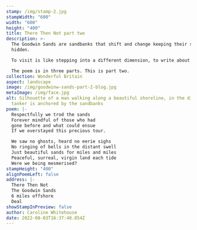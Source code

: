 ```yaml
---
stamp: /img/stamp-2.jpg
stampWidth: "600"
width: "600"
height: "400"
title: There Then Not part two
description: >-
  The Goodwin Sands are sandbanks that shift and change keeping their secrets
  hidden. 

  To visit is like stepping into a different dimension, to write about them demanded so much more than a few lines. 

  The poem is in three parts. This is part two. 
collection: Wonderful Britain
aspect: landscape
image: /img/goodwinw-sands-part-2-blog.jpg
metaImage: /img/face.jpg
alt: Silhouette of a man walking along a beautiful shoreline, in the distance, a
  tanker is anchored by the sandbanks
poem: |-
  Respectfully we trod the sands
  Forever mindful of those who had
  gone before and what could ensue 
  If we overstayed this precious tour.

  We saw no ghosts, heard no eerie sighs
  No ringing of bells in the distant swell
  Just beautiful sands for miles and miles
  Peaceful, surreal, virgin land each tide
  Were we being mesmerised?
stampHeight: "400"
alignPoemLeft: false
address: |-
  There Then Not
  The Goodwin Sands
  6 miles offshore 
  Deal
showStampInPreview: false
author: Caroline Whitehouse
date: 2022-08-03T16:37:48.854Z
---
```

